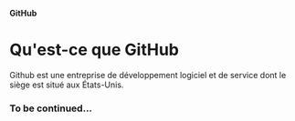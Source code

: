 <strong><centre>GitHub</centre></strong>
<h1>Qu'est-ce que GitHub</h1>
<p>Github est une entreprise de développement logiciel et de service dont le siège est situé aux États-Unis.</p>


<h3>To be continued...</h3>
